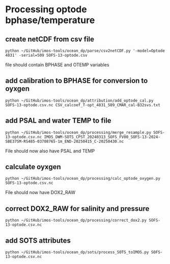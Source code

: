 # Processing optode bphase/temperature 

## create netCDF from csv file
```
python ~/GitHub/imos-tools/ocean_dp/parse/csv2netCDF.py '-model=Optode 4831' -serial=509 SOFS-13-optode.csv
```
file should contain BPHASE and OTEMP variables

## add calibration to BPHASE for conversion to oyxgen
```
python ~/GitHub/imos-tools/ocean_dp/attribution/add_optode_cal.py SOFS-13-optode.csv.nc CSV_calcoef_T-opt_4831_509_CMAR_cal-B32svs.txt
```

## add PSAL and water TEMP to file
```
python ~/GitHub/imos-tools/ocean_dp/processing/merge_resample.py SOFS-13-optode.csv.nc IMOS_DWM-SOTS_CPST_20240313_SOFS_FV00_SOFS-13-2024-SBE37SM-RS485-03708765-1m_END-20250415_C-20250430.nc
```
File should now also have PSAL and TEMP

## calculate oyxgen
```
python ~/GitHub/imos-tools/ocean_dp/processing/calc_optode_oxygen.py SOFS-13-optode.csv.nc
```
File should now have DOX2_RAW

## correct DOX2_RAW for salinity and pressure
```
python ~/GitHub/imos-tools/ocean_dp/processing/correct_dox2.py SOFS-13-optode.csv.nc 
```

## add SOTS attributes
```
python ~/GitHub/imos-tools/ocean_dp/sots/process_SOTS_toIMOS.py SOFS-13-optode.csv.nc
```
